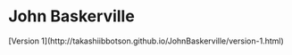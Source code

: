 
<h1>John Baskerville</H1>
[Version 1](http://takashiibbotson.github.io/JohnBaskerville/version-1.html)
